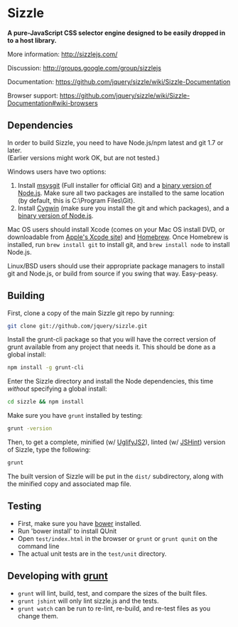 # Sizzle

__A pure-JavaScript CSS selector engine designed to be easily dropped in to a host library.__

More information: http://sizzlejs.com/

Discussion: http://groups.google.com/group/sizzlejs

Documentation: https://github.com/jquery/sizzle/wiki/Sizzle-Documentation

Browser support: https://github.com/jquery/sizzle/wiki/Sizzle-Documentation#wiki-browsers

Dependencies
---------------------------

In order to build Sizzle, you need to have Node.js/npm latest and git 1.7 or later.<br/>
(Earlier versions might work OK, but are not tested.)

Windows users have two options:

1. Install [msysgit](https://code.google.com/p/msysgit/) (Full installer for official Git) and a
   [binary version of Node.js](http://nodejs.org). Make sure all two packages are installed to the same
   location (by default, this is C:\Program Files\Git).
2. Install [Cygwin](http://cygwin.com/) (make sure you install the git and which packages), and
   a [binary version of Node.js](http://nodejs.org/).

Mac OS users should install Xcode (comes on your Mac OS install DVD, or downloadable from
[Apple's Xcode site](http://developer.apple.com/technologies/xcode.html)) and
[Homebrew](http://mxcl.github.com/homebrew/). Once Homebrew is installed, run `brew install git` to install git,
and `brew install node` to install Node.js.

Linux/BSD users should use their appropriate package managers to install git and Node.js, or build from source
if you swing that way. Easy-peasy.


Building
----------------------------

First, clone a copy of the main Sizzle git repo by running:

```bash
git clone git://github.com/jquery/sizzle.git
```

Install the grunt-cli package so that you will have the correct version of grunt available from any project that needs it. This should be done as a global install:

```bash
npm install -g grunt-cli
```

Enter the Sizzle directory and install the Node dependencies, this time *without* specifying a global install:

```bash
cd sizzle && npm install
```

Make sure you have `grunt` installed by testing:

```bash
grunt -version
```

Then, to get a complete, minified (w/ [UglifyJS2](https://github.com/mishoo/UglifyJS2)), linted (w/ [JSHint](http://jshint.com/)) version of Sizzle, type the following:

```bash
grunt
```

The built version of Sizzle will be put in the `dist/` subdirectory, along with the minified copy and associated map file.


Testing
----------------------------

- First, make sure you have [bower](http://bower.io/) installed.
- Run 'bower install' to install QUnit
- Open `test/index.html` in the browser or `grunt` or `grunt qunit` on the command line
- The actual unit tests are in the `test/unit` directory.

Developing with [grunt](http://gruntjs.com)
----------------------------

- `grunt` will lint, build, test, and compare the sizes of the built files.
- `grunt jshint` will only lint sizzle.js and the tests.
- `grunt watch` can be run to re-lint, re-build, and re-test files as you change them.
